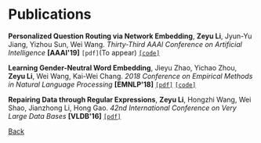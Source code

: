 # Publications

**Personalized Question Routing via Network Embedding**,
**Zeyu Li**, Jyun-Yu Jiang, Yizhou Sun, Wei Wang. 
_Thirty-Third AAAI Conference on Artificial Intelligence_ **[AAAI'19]**
`[pdf]`(To appear)
[`[code]`](https://github.com/zyli93/NeRank)

**Learning Gender-Neutral Word Embedding**,
Jieyu Zhao, Yichao Zhou, **Zeyu Li**, Wei Wang, Kai-Wei Chang.
_2018 Conference on Empirical Methods in Natural Language Processing_ **[EMNLP'18]**
[`[pdf]`](https://arxiv.org/pdf/1809.01496.pdf)
[`[code]`](https://github.com/uclanlp/gn_glove)

**Repairing Data through Regular Expressions**,
**Zeyu Li**, Hongzhi Wang, Wei Shao, Jianzhong Li, Hong Gao.
_42nd International Conference on Very Large Data Bases_ **[VLDB'16]**
[`[pdf]`](http://www.vldb.org/pvldb/vol9/p432-li.pf)

[Back](../index.html)